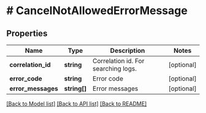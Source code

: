 # # CancelNotAllowedErrorMessage

## Properties

Name | Type | Description | Notes
------------ | ------------- | ------------- | -------------
**correlation_id** | **string** | Correlation id. For searching logs. | [optional]
**error_code** | **string** | Error code | [optional]
**error_messages** | **string[]** | Error messages | [optional]

[[Back to Model list]](../../README.md#models) [[Back to API list]](../../README.md#endpoints) [[Back to README]](../../README.md)

